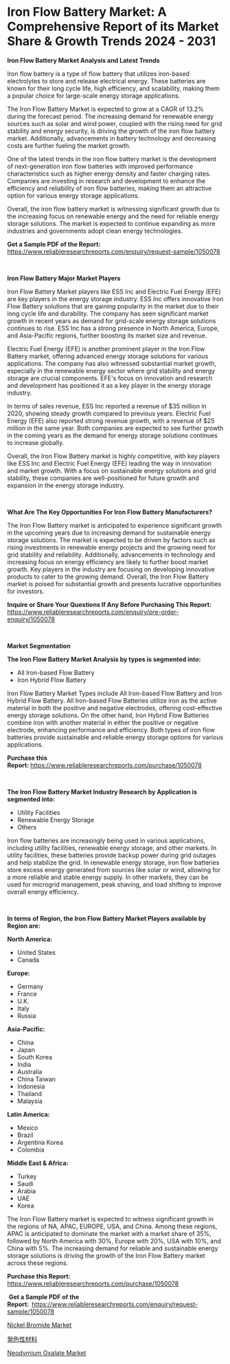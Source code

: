 <p><h1>Iron Flow Battery Market: A Comprehensive Report of its Market Share & Growth Trends 2024 - 2031</h1></p><p><strong>Iron Flow Battery Market Analysis and Latest Trends</strong></p>
<p><p>Iron flow battery is a type of flow battery that utilizes iron-based electrolytes to store and release electrical energy. These batteries are known for their long cycle life, high efficiency, and scalability, making them a popular choice for large-scale energy storage applications.</p><p>The Iron Flow Battery Market is expected to grow at a CAGR of 13.2% during the forecast period. The increasing demand for renewable energy sources such as solar and wind power, coupled with the rising need for grid stability and energy security, is driving the growth of the iron flow battery market. Additionally, advancements in battery technology and decreasing costs are further fueling the market growth.</p><p>One of the latest trends in the iron flow battery market is the development of next-generation iron flow batteries with improved performance characteristics such as higher energy density and faster charging rates. Companies are investing in research and development to enhance the efficiency and reliability of iron flow batteries, making them an attractive option for various energy storage applications.</p><p>Overall, the iron flow battery market is witnessing significant growth due to the increasing focus on renewable energy and the need for reliable energy storage solutions. The market is expected to continue expanding as more industries and governments adopt clean energy technologies.</p></p>
<p><strong>Get a Sample PDF of the Report:&nbsp;</strong> <a href="https://www.reliableresearchreports.com/enquiry/request-sample/1050078">https://www.reliableresearchreports.com/enquiry/request-sample/1050078</a></p>
<p>&nbsp;</p>
<p><strong>Iron Flow Battery Major Market Players</strong></p>
<p><p>Iron Flow Battery Market players like ESS Inc and Electric Fuel Energy (EFE) are key players in the energy storage industry. ESS Inc offers innovative Iron Flow Battery solutions that are gaining popularity in the market due to their long cycle life and durability. The company has seen significant market growth in recent years as demand for grid-scale energy storage solutions continues to rise. ESS Inc has a strong presence in North America, Europe, and Asia-Pacific regions, further boosting its market size and revenue.</p><p>Electric Fuel Energy (EFE) is another prominent player in the Iron Flow Battery market, offering advanced energy storage solutions for various applications. The company has also witnessed substantial market growth, especially in the renewable energy sector where grid stability and energy storage are crucial components. EFE's focus on innovation and research and development has positioned it as a key player in the energy storage industry.</p><p>In terms of sales revenue, ESS Inc reported a revenue of $35 million in 2020, showing steady growth compared to previous years. Electric Fuel Energy (EFE) also reported strong revenue growth, with a revenue of $25 million in the same year. Both companies are expected to see further growth in the coming years as the demand for energy storage solutions continues to increase globally.</p><p>Overall, the Iron Flow Battery market is highly competitive, with key players like ESS Inc and Electric Fuel Energy (EFE) leading the way in innovation and market growth. With a focus on sustainable energy solutions and grid stability, these companies are well-positioned for future growth and expansion in the energy storage industry.</p></p>
<p>&nbsp;</p>
<p><strong>What Are The Key Opportunities For Iron Flow Battery Manufacturers?</strong></p>
<p><p>The Iron Flow Battery market is anticipated to experience significant growth in the upcoming years due to increasing demand for sustainable energy storage solutions. The market is expected to be driven by factors such as rising investments in renewable energy projects and the growing need for grid stability and reliability. Additionally, advancements in technology and increasing focus on energy efficiency are likely to further boost market growth. Key players in the industry are focusing on developing innovative products to cater to the growing demand. Overall, the Iron Flow Battery market is poised for substantial growth and presents lucrative opportunities for investors.</p></p>
<p><strong>Inquire or Share Your Questions If Any Before Purchasing This Report:</strong> <a href="https://www.reliableresearchreports.com/enquiry/pre-order-enquiry/1050078">https://www.reliableresearchreports.com/enquiry/pre-order-enquiry/1050078</a></p>
<p>&nbsp;</p>
<p><strong>Market Segmentation</strong></p>
<p><strong>The Iron Flow Battery Market Analysis by types is segmented into:</strong></p>
<p><ul><li>All Iron-based Flow Battery</li><li>Iron Hybrid Flow Battery</li></ul></p>
<p><p>Iron Flow Battery Market Types include All Iron-based Flow Battery and Iron Hybrid Flow Battery. All Iron-based Flow Batteries utilize iron as the active material in both the positive and negative electrodes, offering cost-effective energy storage solutions. On the other hand, Iron Hybrid Flow Batteries combine iron with another material in either the positive or negative electrode, enhancing performance and efficiency. Both types of iron flow batteries provide sustainable and reliable energy storage options for various applications.</p></p>
<p><strong>Purchase this Report:&nbsp;</strong><a href="https://www.reliableresearchreports.com/purchase/1050078">https://www.reliableresearchreports.com/purchase/1050078</a></p>
<p>&nbsp;</p>
<p><strong>The Iron Flow Battery Market Industry Research by Application is segmented into:</strong></p>
<p><ul><li>Utility Facilities</li><li>Renewable Energy Storage</li><li>Others</li></ul></p>
<p><p>Iron flow batteries are increasingly being used in various applications, including utility facilities, renewable energy storage, and other markets. In utility facilities, these batteries provide backup power during grid outages and help stabilize the grid. In renewable energy storage, iron flow batteries store excess energy generated from sources like solar or wind, allowing for a more reliable and stable energy supply. In other markets, they can be used for microgrid management, peak shaving, and load shifting to improve overall energy efficiency.</p></p>
<p>&nbsp;</p>
<p><strong>In terms of Region, the Iron Flow Battery Market Players available by Region are:</strong></p>
<p>
    <p> <strong> North America: </strong>
        <ul>
            <li>United States</li>
            <li>Canada</li>
        </ul>
        </p> 
    <p> <strong> Europe: </strong>
        <ul>
            <li>Germany</li>
            <li>France</li>
            <li>U.K.</li>
            <li>Italy</li>
            <li>Russia</li>
        </ul>
        </p> 
    <p> <strong> Asia-Pacific: </strong>
        <ul>
            <li>China</li>
            <li>Japan</li>
            <li>South Korea</li>
            <li>India</li>
            <li>Australia</li>
            <li>China Taiwan</li>
            <li>Indonesia</li>
            <li>Thailand</li>
            <li>Malaysia</li>
        </ul>
        </p> 
    <p> <strong> Latin America: </strong>
        <ul>
            <li>Mexico</li>
            <li>Brazil</li>
            <li>Argentina Korea</li>
            <li>Colombia</li>
        </ul>
        </p> 
    <p> <strong> Middle East & Africa: </strong>
        <ul>
            <li>Turkey</li>
            <li>Saudi</li>
            <li>Arabia</li>
            <li>UAE</li>
            <li>Korea</li>
        </ul>
    </p>
    </p>
<p><p>The Iron Flow Battery market is expected to witness significant growth in the regions of NA, APAC, EUROPE, USA, and China. Among these regions, APAC is anticipated to dominate the market with a market share of 35%, followed by North America with 30%, Europe with 20%, USA with 10%, and China with 5%. The increasing demand for reliable and sustainable energy storage solutions is driving the growth of the Iron Flow Battery market across these regions.</p></p>
<p><strong>Purchase this Report: </strong><a href="https://www.reliableresearchreports.com/purchase/1050078">https://www.reliableresearchreports.com/purchase/1050078</a></p>
<p>&nbsp;<strong>Get a Sample PDF of the Report:&nbsp;&nbsp;</strong><a href="https://www.reliableresearchreports.com/enquiry/request-sample/1050078">https://www.reliableresearchreports.com/enquiry/request-sample/1050078</a></p>
<p><strong></strong></p>
<p><p><a href="https://invited-way-688.notion.site/Nickel-Bromide-Market-Provides-a-Comprehensive-Analysis-Including-a-Macro-Overview-of-the-Market-as--3c7df52f895a40fababa76355710ca51">Nickel Bromide Market</a></p><p><a href="https://medium.com/@christiandickens2005/%E3%82%AF%E3%83%AD%E3%83%A2%E3%82%B8%E3%82%A7%E3%83%8B%E3%83%83%E3%82%AF%E6%9D%90%E6%96%99%E5%B8%82%E5%A0%B4-%E5%B8%82%E5%A0%B4cagr-%E5%B8%82%E5%A0%B4%E3%83%88%E3%83%AC%E3%83%B3%E3%83%89-%E3%81%8A%E3%82%88%E3%81%B3%E6%88%90%E9%95%B7%E6%88%A6%E7%95%A5%E3%81%AB%E9%96%A2%E3%81%99%E3%82%8B%E7%9F%A5%E8%A6%8B-1afaa8890131">発色性材料</a></p><p><a href="https://butternut-bug-553.notion.site/Global-Neodymium-Oxalate-Market-by-Types-Applications-and-Major-Players-with-Regional-Growth-Rate-f7b8ea3cb2884b79b9660ea86cb0db00">Neodymium Oxalate Market</a></p></p>